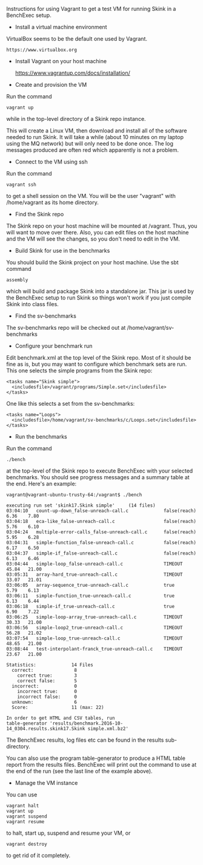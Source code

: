 Instructions for using Vagrant to get a test VM for running Skink in a BenchExec
setup.

* Install a virtual machine environment

VirtualBox seems to be the default one used by Vagrant.

    https://www.virtualbox.org

* Install Vagrant on your host machine

    https://www.vagrantup.com/docs/installation/

* Create and provision the VM

Run the command

    vagrant up

while in the top-level directory of a Skink repo instance.

This will create a Linux VM, then download and install all of the software
needed to run Skink. It will take a while (about 10 minutes on my laptop using
the MQ network) but will only need to be done once. The log messages produced
are often red which apparently is not a problem.

* Connect to the VM using ssh

Run the command

    vagrant ssh

to get a shell session on the VM. You will be the user "vagrant" with
/home/vagrant as its home directory.

* Find the Skink repo

The Skink repo on your host machine will be mounted at /vagrant. Thus,
you will want to move over there. Also, you can edit files on the host
machine and the VM will see the changes, so you don't need to edit in
the VM.

* Build Skink for use in the benchmarks

You should build the Skink project on your host machine. Use the sbt
command

    assembly

which will build and package Skink into a standalone jar. This jar is
used by the BenchExec setup to run Skink so things won't work if you
just compile Skink into class files.

* Find the sv-benchmarks

The sv-benchmarks repo will be checked out at /home/vagrant/sv-benchmarks

* Configure your benchmark run

Edit benchmark.xml at the top level of the Skink repo. Most of it
should be fine as is, but you may want to configure which benchmark
sets are run. This one selects the simple programs from the Skink
repo:

    <tasks name="Skink simple">
      <includesfile>/vagrant/programs/Simple.set</includesfile>
    </tasks>

One like this selects a set from the sv-benchmarks:

    <tasks name="Loops">
      <includesfile>/home/vagrant/sv-benchmarks/c/Loops.set</includesfile>
    </tasks>

* Run the benchmarks

Run the command

    ./bench

at the top-level of the Skink repo to execute BenchExec with your selected
benchmarks. You should see progress messages and a summary table at the end.
Here's an example:

    vagrant@vagrant-ubuntu-trusty-64:/vagrant$ ./bench

    executing run set 'skink17.Skink simple'     (14 files)
    03:04:10   count-up-down_false-unreach-call.c             false(reach)              6.36    7.80
    03:04:18   eca-like_false-unreach-call.c                  false(reach)              5.76    6.10
    03:04:24   multiple-error-calls_false-unreach-call.c      false(reach)              5.95    6.28
    03:04:31   simple-function_false-unreach-call.c           false(reach)              6.17    6.50
    03:04:37   simple-if_false-unreach-call.c                 false(reach)              6.13    6.46
    03:04:44   simple-loop_false-unreach-call.c               TIMEOUT                  45.84   21.00
    03:05:31   array-hard_true-unreach-call.c                 TIMEOUT                  33.07   21.01
    03:06:05   array-sequence_true-unreach-call.c             true                      5.79    6.13
    03:06:11   simple-function_true-unreach-call.c            true                      6.13    6.44
    03:06:18   simple-if_true-unreach-call.c                  true                      6.90    7.22
    03:06:25   simple-loop-array_true-unreach-call.c          TIMEOUT                  30.33   21.00
    03:06:56   simple-loop2_true-unreach-call.c               TIMEOUT                  56.28   21.02
    03:07:54   simple-loop_true-unreach-call.c                TIMEOUT                  48.65   21.00
    03:08:44   test-interpolant-franck_true-unreach-call.c    TIMEOUT                  23.67   21.00

    Statistics:             14 Files
      correct:               8
        correct true:        3
        correct false:       5
      incorrect:             0
        incorrect true:      0
        incorrect false:     0
      unknown:               6
      Score:                11 (max: 22)

    In order to get HTML and CSV tables, run
    table-generator 'results/benchmark.2016-10-14_0304.results.skink17.Skink simple.xml.bz2'

The BenchExec results, log files etc can be found in the results sub-directory.

You can also use the program table-generator to produce a HTML table report from
the results files. BenchExec will print out the command to use at the end of the
run (see the last line of the example above).

* Manage the VM instance

You can use

    vagrant halt
    vagrant up
    vagrant suspend
    vagrant resume

to halt, start up, suspend and resume your VM, or

    vagrant destroy

to get rid of it completely.
